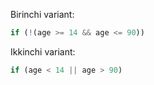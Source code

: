 Birinchi variant:

```js
if (!(age >= 14 && age <= 90))
```

Ikkinchi variant:

```js
if (age < 14 || age > 90)
```
